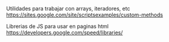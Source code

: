 Utilidades para trabajar con arrays, iteradores, etc
https://sites.google.com/site/scriptsexamples/custom-methods



Librerias de JS para usar en paginas html
https://developers.google.com/speed/libraries/
